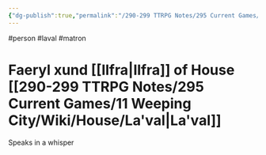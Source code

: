 ```yaml
---
{"dg-publish":true,"permalink":"/290-299 TTRPG Notes/295 Current Games/11 Weeping City/Wiki/Person/Faeryl/"}
---
```



#person #laval #matron

# Faeryl xund [[Ilfra\|Ilfra]] of House [[290-299 TTRPG Notes/295 Current Games/11 Weeping City/Wiki/House/La'val\|La'val]]

Speaks in a whisper